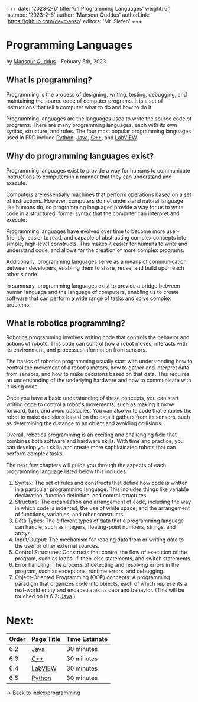 +++
date: '2023-2-6'
title: '6.1 Programming Languages'
weight: 6.1
lastmod: '2023-2-6'
author: 'Mansour Quddus'
authorLink: 'https://github.com/devmanso'
editors: 'Mr. Siefen'
+++

# Programming Languages
 by [Mansour Quddus](https://github.com/devmanso) - Febuary 6th, 2023

## What is programming?

Programming is the process of designing, writing, testing, debugging, and maintaining the source code of computer programs. It is a set of instructions that tell a computer what to do and how to do it.

Programming languages are the languages used to write the source code of programs. There are many programming languages, each with its own syntax, structure, and rules. The four most popular programming languages used in FRC include [Python](https://www.python.org/), [Java](https://www.java.com/en/download/help/whatis_java.html), [C++](https://www.w3schools.com/cpp/cpp_intro.asp), and [LabVIEW](https://www.ni.com/en-us/shop/labview.html).

## Why do programming languages exist?

Programming languages exist to provide a way for humans to communicate instructions to computers in a manner that they can understand and execute.

Computers are essentially machines that perform operations based on a set of instructions. However, computers do not understand natural language like humans do, so programming languages provide a way for us to write code in a structured, formal syntax that the computer can interpret and execute.

Programming languages have evolved over time to become more user-friendly, easier to read, and capable of abstracting complex concepts into simple, high-level constructs. This makes it easier for humans to write and understand code, and allows for the creation of more complex programs.

Additionally, programming languages serve as a means of communication between developers, enabling them to share, reuse, and build upon each other's code.

In summary, programming languages exist to provide a bridge between human language and the language of computers, enabling us to create software that can perform a wide range of tasks and solve complex problems.

## What is robotics programming?

Robotics programming involves writing code that controls the behavior and actions of robots. This code can control how a robot moves, interacts with its environment, and processes information from sensors.

The basics of robotics programming usually start with understanding how to control the movement of a robot's motors, how to gather and interpret data from sensors, and how to make decisions based on that data. This requires an understanding of the underlying hardware and how to communicate with it using code.

Once you have a basic understanding of these concepts, you can start writing code to control a robot's movements, such as making it move forward, turn, and avoid obstacles. You can also write code that enables the robot to make decisions based on the data it gathers from its sensors, such as determining the distance to an object and avoiding collisions.

Overall, robotics programming is an exciting and challenging field that combines both software and hardware skills. With time and practice, you can develop your skills and create more sophisticated robots that can perform complex tasks.

The next few chapters will guide you through the aspects of each programming language listed below this includes:

1. Syntax: The set of rules and constructs that define how code is written in a particular programming language. This includes things like variable declaration, function definition, and control structures.
2. Structure: The organization and arrangement of code, including the way in which code is indented, the use of white space, and the arrangement of functions, variables, and other constructs.
3. Data Types: The different types of data that a programming language can handle, such as integers, floating-point numbers, strings, and arrays.
4. Input/Output: The mechanism for reading data from or writing data to the user or other external sources.
5. Control Structures: Constructs that control the flow of execution of the program, such as loops, if-then-else statements, and switch statements.
6. Error handling: The process of detecting and resolving errors in the program, such as exceptions, runtime errors, and debugging.
7. Object-Oriented Programming (OOP) concepts: A programming paradigm that organizes code into objects, each of which represents a real-world entity and encapsulates its data and behavior. (This will be touched on in 6.2: [Java](/content/programming/java.md) )

# Next:
| Order | Page Title | Time Estimate |
| --- | --- | --- |
| 6.2 | [Java](/content/programming/java.md) | 30 minutes |
| 6.3 | [C++](/content/programming/cpp.md) | 30 minutes |
| 6.4 | [LabVIEW](/content/programming/labview.md) | 30 minutes |
| 6.5 | [Python](/content/programming/python.md) | 30 minutes |

[-> Back to index/programming](/content/_index.md)
